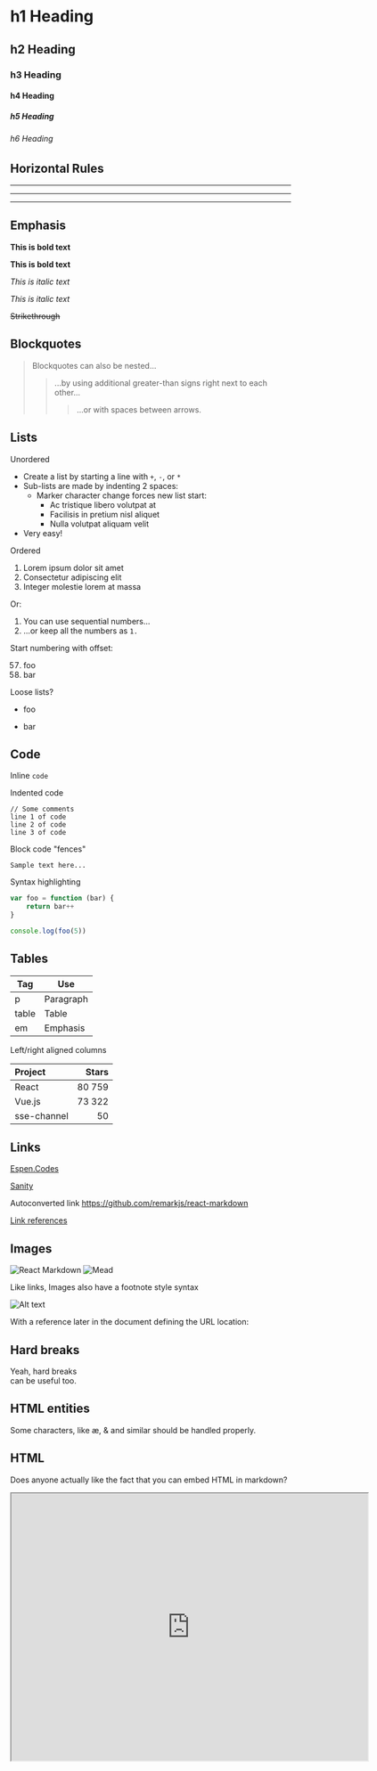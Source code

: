 # h1 Heading

## h2 Heading

### h3 Heading

#### h4 Heading

##### h5 Heading

###### h6 Heading

## Horizontal Rules

---

---

---

## Emphasis

**This is bold text**

**This is bold text**

_This is italic text_

_This is italic text_

~~Strikethrough~~

## Blockquotes

> Blockquotes can also be nested...
>
> > ...by using additional greater-than signs right next to each other...
> >
> > > ...or with spaces between arrows.

## Lists

Unordered

- Create a list by starting a line with `+`, `-`, or `*`
- Sub-lists are made by indenting 2 spaces:
     - Marker character change forces new list start:
          - Ac tristique libero volutpat at
          * Facilisis in pretium nisl aliquet
          - Nulla volutpat aliquam velit
- Very easy!

Ordered

1. Lorem ipsum dolor sit amet
2. Consectetur adipiscing elit
3. Integer molestie lorem at massa

Or:

1. You can use sequential numbers...
1. ...or keep all the numbers as `1.`

Start numbering with offset:

57. foo
1. bar

Loose lists?

- foo

- bar

## Code

Inline `code`

Indented code

    // Some comments
    line 1 of code
    line 2 of code
    line 3 of code

Block code "fences"

```
Sample text here...
```

Syntax highlighting

```js
var foo = function (bar) {
	return bar++
}

console.log(foo(5))
```

## Tables

| Tag   | Use       |
| ----- | --------- |
| p     | Paragraph |
| table | Table     |
| em    | Emphasis  |

Left/right aligned columns

| Project     |  Stars |
| :---------- | -----: |
| React       | 80 759 |
| Vue.js      | 73 322 |
| sse-channel |     50 |

## Links

[Espen.Codes](https://espen.codes/)

[Sanity](https://www.sanity.io/ 'Sanity, the headless CMS and PaaS')

Autoconverted link https://github.com/remarkjs/react-markdown

[Link references][react]

[react]: https://reactjs.org 'React, A JavaScript library for building user interfaces'

## Images

![React Markdown](https://espen.codes/assets/projects/react-markdown/320x180.png)
![Mead](https://espen.codes/assets/projects/mead/320x180.png 'Mead, on-the-fly image transformer')

Like links, Images also have a footnote style syntax

![Alt text][someref]

With a reference later in the document defining the URL location:

[someref]: https://public.sanity.io/modell_@2x.png 'Headless CMS'

## Hard breaks

Yeah, hard breaks\
can be useful too.

## HTML entities

Some characters, like &aelig;, &amp; and similar should be handled properly.

## HTML

Does anyone actually like the fact that you can embed HTML in markdown?

<iframe
  src="https://foo.bar/"
  width="640"
  height="480"
/>

We used to have a known bug where inline HTML wasn't handled well. You can do basic tags like
<code>code</code>, as long as it doesn't contain any <span class="attrs">attributes</span>. If you
have weird ordering on your tags, it won't work either. It does support <strong>nested
<em>tags</em>, however</strong>. And with the <code class="name">rehype-raw</code> plugin, it can now properly handle HTML! Which is pretty sweet.

<hr /><hr />

Cool, eh?
